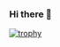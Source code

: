 ### Hi there 👋

<!--
**PanosAntonatos-ACog/PanosAntonatos-ACog** is a ✨ _special_ ✨ repository because its `README.md` (this file) appears on your GitHub profile.
Here are some ideas to get you started:

- 🔭 I’m currently working on ...
- 🌱 I’m currently learning ...
- 👯 I’m looking to collaborate on ...
- 🤔 I’m looking for help with ...
- 💬 Ask me about ...
- 📫 How to reach me: ...
- 😄 Pronouns: ...
- ⚡ Fun fact: ...
-->

[![trophy](https://github-profile-trophy.vercel.app/?PanosAntonatos-ACog=ryo-ma&theme=onedark)](https://github.com/ryo-ma/github-profile-trophy)
